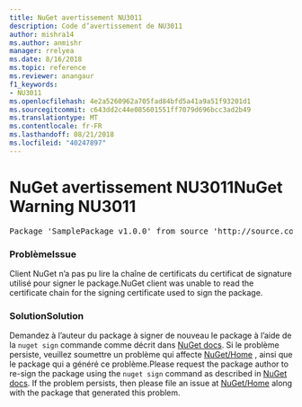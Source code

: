 ```yaml
---
title: NuGet avertissement NU3011
description: Code d’avertissement de NU3011
author: mishra14
ms.author: anmishr
manager: rrelyea
ms.date: 8/16/2018
ms.topic: reference
ms.reviewer: anangaur
f1_keywords:
- NU3011
ms.openlocfilehash: 4e2a5260962a705fad84bfd5a41a9a51f93201d1
ms.sourcegitcommit: c643dd2c44e085601551ff7079d696bcc3ad2b49
ms.translationtype: MT
ms.contentlocale: fr-FR
ms.lasthandoff: 08/21/2018
ms.locfileid: "40247897"
---
```

# <a name="nuget-warning-nu3011"></a><span data-ttu-id="85098-103">NuGet avertissement NU3011</span><span class="sxs-lookup"><span data-stu-id="85098-103">NuGet Warning NU3011</span></span>

<pre>Package 'SamplePackage v1.0.0' from source 'http://source.com/index.json': The primary signature is invalid.</pre>

### <a name="issue"></a><span data-ttu-id="85098-104">Problème</span><span class="sxs-lookup"><span data-stu-id="85098-104">Issue</span></span>

<span data-ttu-id="85098-105">Client NuGet n’a pas pu lire la chaîne de certificats du certificat de signature utilisé pour signer le package.</span><span class="sxs-lookup"><span data-stu-id="85098-105">NuGet client was unable to read the certificate chain for the signing certificate used to sign the package.</span></span>


### <a name="solution"></a><span data-ttu-id="85098-106">Solution</span><span class="sxs-lookup"><span data-stu-id="85098-106">Solution</span></span>

<span data-ttu-id="85098-107">Demandez à l’auteur du package à signer de nouveau le package à l’aide de la `nuget sign` commande comme décrit dans [NuGet docs](https://docs.microsoft.com/en-us/nuget/create-packages/sign-a-package). Si le problème persiste, veuillez soumettre un problème qui affecte [NuGet/Home](https://github.com/NuGet/Home/issues) , ainsi que le package qui a généré ce problème.</span><span class="sxs-lookup"><span data-stu-id="85098-107">Please request the package author to re-sign the package using the `nuget sign` command as described in [NuGet docs](https://docs.microsoft.com/en-us/nuget/create-packages/sign-a-package). If the problem persists, then please file an issue at [NuGet/Home](https://github.com/NuGet/Home/issues) along with the package that generated this problem.</span></span>


